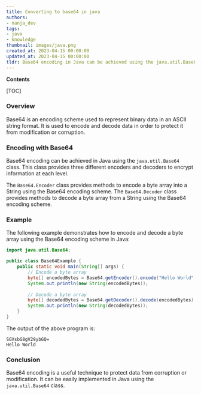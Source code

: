 ```yaml
---
title: Converting to base64 in java
authors:
- nanja_dev
tags:
- java
- knowledge
thumbnail: images/java.png
created_at: 2023-04-15 00:00:00
updated_at: 2023-04-15 00:00:00
tldr: Base64 encoding in Java can be achieved using the java.util.Base64 class.
---
```


**Contents**

[TOC]

### Overview
Base64 is an encoding scheme used to represent binary data in an ASCII string format. It is used to encode and decode data in order to protect it from modification or corruption.

### Encoding with Base64
Base64 encoding can be achieved in Java using the `java.util.Base64` class. This class provides three different encoders and decoders to encrypt information at each level.

The `Base64.Encoder` class provides methods to encode a byte array into a String using the Base64 encoding scheme. The `Base64.Decoder` class provides methods to decode a byte array from a String using the Base64 encoding scheme.

### Example
The following example demonstrates how to encode and decode a byte array using the Base64 encoding scheme in Java:

```java
import java.util.Base64;

public class Base64Example {
    public static void main(String[] args) {
        // Encode a byte array
        byte[] encodedBytes = Base64.getEncoder().encode("Hello World".getBytes());
        System.out.println(new String(encodedBytes));
        
        // Decode a byte array
        byte[] decodedBytes = Base64.getDecoder().decode(encodedBytes);
        System.out.println(new String(decodedBytes));
    }
}
```

The output of the above program is:

```
SGVsbG8gV29ybGQ=
Hello World
```

### Conclusion
Base64 encoding is a useful technique to protect data from corruption or modification. It can be easily implemented in Java using the `java.util.Base64` class.
